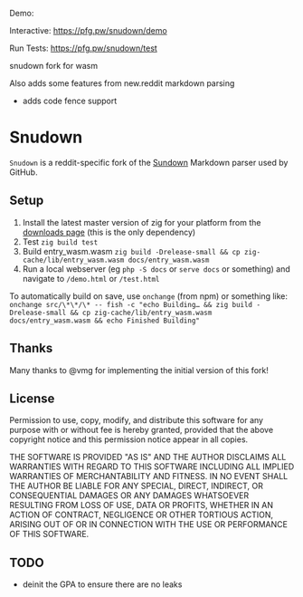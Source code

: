 ﻿Demo:

Interactive: https://pfg.pw/snudown/demo

Run Tests: https://pfg.pw/snudown/test

snudown fork for wasm

Also adds some features from new.reddit markdown parsing

- adds code fence support

# Snudown

`Snudown` is a reddit-specific fork of the [Sundown](http://github.com/vmg/sundown)
Markdown parser used by GitHub.

## Setup

1. Install the latest master version of zig for your platform from the [downloads page](https://ziglang.org/download/) (this is the only dependency)
2. Test `zig build test`
3. Build entry_wasm.wasm `zig build -Drelease-small && cp zig-cache/lib/entry_wasm.wasm docs/entry_wasm.wasm`
4. Run a local webserver (eg `php -S docs` or `serve docs` or something) and navigate to `/demo.html` or `/test.html`

To automatically build on save, use `onchange` (from npm) or something like: `onchange src/\*\*/\* -- fish -c "echo Building… && zig build -Drelease-small && cp zig-cache/lib/entry_wasm.wasm docs/entry_wasm.wasm && echo Finished Building"`

## Thanks

Many thanks to @vmg for implementing the initial version of this fork!

## License

Permission to use, copy, modify, and distribute this software for any
purpose with or without fee is hereby granted, provided that the above
copyright notice and this permission notice appear in all copies.

THE SOFTWARE IS PROVIDED "AS IS" AND THE AUTHOR DISCLAIMS ALL WARRANTIES
WITH REGARD TO THIS SOFTWARE INCLUDING ALL IMPLIED WARRANTIES OF
MERCHANTABILITY AND FITNESS. IN NO EVENT SHALL THE AUTHOR BE LIABLE FOR
ANY SPECIAL, DIRECT, INDIRECT, OR CONSEQUENTIAL DAMAGES OR ANY DAMAGES
WHATSOEVER RESULTING FROM LOSS OF USE, DATA OR PROFITS, WHETHER IN AN
ACTION OF CONTRACT, NEGLIGENCE OR OTHER TORTIOUS ACTION, ARISING OUT OF
OR IN CONNECTION WITH THE USE OR PERFORMANCE OF THIS SOFTWARE.

## TODO

- deinit the GPA to ensure there are no leaks
